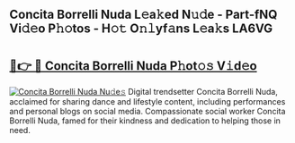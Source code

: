 ## Concita Borrelli Nuda L𝚎a𝚔ed N𝚞𝚍e - Part-fNQ Vi𝚍𝚎o P𝚑𝚘tos - H𝚘𝚝 O𝚗𝚕yf𝚊ns L𝚎a𝚔s LA6VG

# <h2><a href="http://kff7f7n.oniu.top/?m=Concita+Borrelli+Nuda">🔗👉 🔴 Concita Borrelli Nuda P𝚑ot𝚘𝚜 V𝚒d𝚎o</a></h2>

[![Concita Borrelli Nuda Nu𝚍e𝚜](https://i.imgur.com/0qMVB7G.gif)](http://kff7f7n.oniu.top/?m=Concita+Borrelli+Nuda)
Digital trendsetter Concita Borrelli Nuda, acclaimed for sharing dance and lifestyle content, including performances and personal blogs on social media. Compassionate social worker Concita Borrelli Nuda, famed for their kindness and dedication to helping those in need.  
